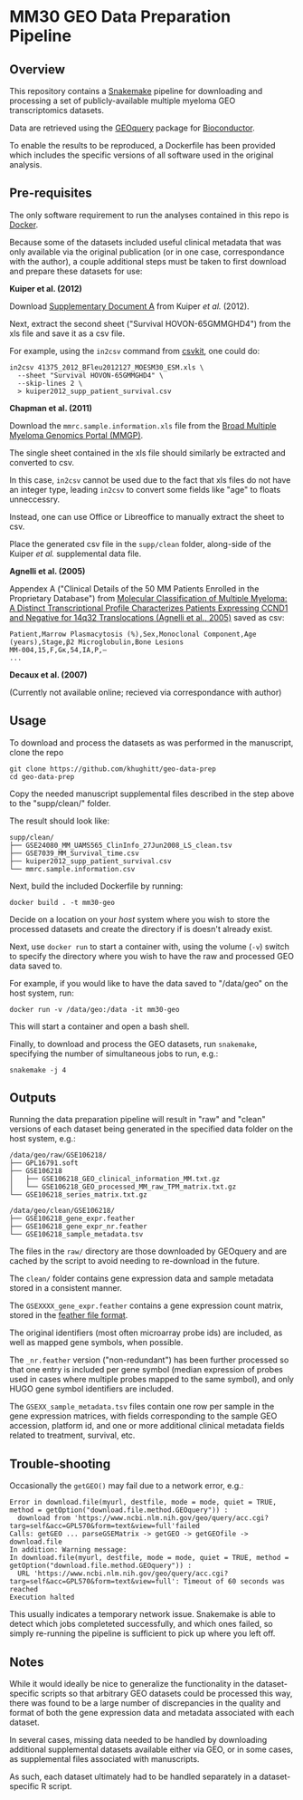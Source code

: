 MM30 GEO Data Preparation Pipeline
==================================

Overview
--------

This repository contains a [Snakemake](https://snakemake.readthedocs.io/en/stable/)
pipeline for downloading and processing a set of publicly-available multiple myeloma GEO
transcriptomics datasets.

Data are retrieved using the
[GEOquery](https://bioconductor.org/packages/release/bioc/html/GEOquery.html) package
for [Bioconductor](https://bioconductor.org/).

To enable the results to be reproduced, a Dockerfile has been provided which includes
the specific versions of all software used in the original analysis.

Pre-requisites
--------------

The only software requirement to run the analyses contained in this repo is
[Docker](https://www.docker.com/).

Because some of the datasets included useful clinical metadata that was only
available via the original publication (or in one case, correspondance with the
author), a couple additional steps must be taken to first download and prepare
these datasets for use:

**Kuiper et al. (2012)**

Download [Supplementary Document A](https://www.nature.com/articles/leu2012127#Sec14)
from Kuiper _et al._ (2012).

Next, extract the second sheet ("Survival HOVON-65GMMGHD4") from the xls file 
and save it as a csv file.

For example, using the `in2csv` command from
[csvkit](https://csvkit.readthedocs.io/en/latest/scripts/in2csv.html), one could do:

```
in2csv 41375_2012_BFleu2012127_MOESM30_ESM.xls \
  --sheet "Survival HOVON-65GMMGHD4" \
  --skip-lines 2 \
  > kuiper2012_supp_patient_survival.csv
```

**Chapman et al. (2011)**

Download the `mmrc.sample.information.xls` file from the [Broad Multiple Myeloma Genomics Portal
(MMGP)](http://portals.broadinstitute.org/mmgp/data/browseData?conversationPropagation=begin).

The single sheet contained in the xls file should similarly be extracted and converted
to csv.

In this case, `in2csv` cannot be used due to the fact that xls files do not have an
integer type, leading `in2csv` to convert some fields like "age" to floats unneccessry.

Instead, one can use Office or Libreoffice to manually extract the sheet to csv.

Place the generated csv file in the `supp/clean` folder, along-side of the Kuiper _et
al._ supplemental data file.

**Agnelli et al. (2005)**

Appendex A ("Clinical Details of the 50 MM Patients Enrolled in the Proprietary
Database") from [Molecular Classification of Multiple Myeloma: A Distinct
Transcriptional Profile Characterizes Patients Expressing CCND1 and Negative for 14q32
Translocations (Agnelli et al., 2005)](https://ascopubs.org/doi/10.1200/JCO.2005.01.3870) 
saved as csv:

```
Patient,Marrow Plasmacytosis (%),Sex,Monoclonal Component,Age (years),Stage,β2 Microglobulin,Bone Lesions
MM-004,15,F,Gκ,54,IA,P,–
...
```

**Decaux et al. (2007)**

(Currently not available online; recieved via correspondance with author)

Usage
-----

To download and process the datasets as was performed in the manuscript, clone the repo

```
git clone https://github.com/khughitt/geo-data-prep
cd geo-data-prep
```

Copy the needed manuscript supplemental files described in the step above to the
"supp/clean/" folder.

The result should look like:

```
supp/clean/
├── GSE24080_MM_UAMS565_ClinInfo_27Jun2008_LS_clean.tsv
├── GSE7039_MM_Survival_time.csv
├── kuiper2012_supp_patient_survival.csv
└── mmrc.sample.information.csv
```

Next, build the included Dockerfile by running:

```
docker build . -t mm30-geo
```

Decide on a location on your _host_ system where you wish to store the processed
datasets and create the directory if is doesn't already exist.

Next, use `docker run`  to start a container with, using the volume (`-v`) switch to specify the directory
where you wish to have the raw and processed GEO data saved to.

For example, if you would like to have the data saved to "/data/geo" on the host system, run:

```
docker run -v /data/geo:/data -it mm30-geo
```

This will start a container and open a bash shell.

Finally, to download and process the GEO datasets, run `snakemake`, specifying the
number of simultaneous jobs to run, e.g.:

```
snakemake -j 4
```

Outputs
-------

Running the data preparation pipeline will result in "raw" and "clean" versions of each
dataset being generated in the specified data folder on the host system, e.g.:

```
/data/geo/raw/GSE106218/
├── GPL16791.soft
├── GSE106218
│   ├── GSE106218_GEO_clinical_information_MM.txt.gz
│   └── GSE106218_GEO_processed_MM_raw_TPM_matrix.txt.gz
└── GSE106218_series_matrix.txt.gz

/data/geo/clean/GSE106218/
├── GSE106218_gene_expr.feather
├── GSE106218_gene_expr_nr.feather
└── GSE106218_sample_metadata.tsv
```

The files in the `raw/` directory are those downloaded by GEOquery and are cached by the
script to avoid needing to re-download in the future.

The `clean/` folder contains gene expression data and sample metadata stored in a
consistent manner.

The `GSEXXXX_gene_expr.feather` contains a gene expression count matrix, stored in the
[feather file format](https://github.com/wesm/feather).

The original identifiers (most often microarray probe ids) are included, as well as mapped gene
symbols, when possible.

The `_nr.feather` version ("non-redundant") has been further processed so that one entry
is included per gene symbol (median expression of probes used in cases where multiple
probes mapped to the same symbol), and only HUGO gene symbol identifiers are included.

The `GSEXX_sample_metadata.tsv` files contain one row per sample in the gene expression
matrices, with fields corresponding to the sample GEO accession, platform id, and one or
more additional clinical metadata fields related to treatment, survival, etc.

Trouble-shooting
----------------

Occasionally the `getGEO()` may fail due to a network error, e.g.:

```
Error in download.file(myurl, destfile, mode = mode, quiet = TRUE, method = getOption("download.file.method.GEOquery")) :
  download from 'https://www.ncbi.nlm.nih.gov/geo/query/acc.cgi?targ=self&acc=GPL570&form=text&view=full'failed
Calls: getGEO ... parseGSEMatrix -> getGEO -> getGEOfile -> download.file
In addition: Warning message:
In download.file(myurl, destfile, mode = mode, quiet = TRUE, method = getOption("download.file.method.GEOquery")) :
  URL 'https://www.ncbi.nlm.nih.gov/geo/query/acc.cgi?targ=self&acc=GPL570&form=text&view=full': Timeout of 60 seconds was reached
Execution halted
```

This usually indicates a temporary network issue. Snakemake is able to detect which jobs
completeted successfully, and which ones failed, so simply re-running the pipeline
is sufficient to pick up where you left off.

Notes
-----

While it would ideally be nice to generalize the functionality in the dataset-specific
scripts so that arbitrary GEO datasets could be processed this way, there was found to
be a large number of discrepancies in the quality and format of both the gene expression
data and metadata associated with each dataset.

In several cases, missing data needed to be handled by downloading additional
supplemental datasets available either via GEO, or in some cases, as supplemental files
associated with manuscripts.

As such, each dataset ultimately had to be handled separately in a dataset-specific
R script.
